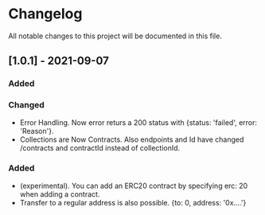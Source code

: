 # Changelog
All notable changes to this project will be documented in this file.

## [1.0.1] - 2021-09-07

### Added

### Changed
- Error Handling. Now error returs a 200 status with {status: 'failed', error: 'Reason'}.
- Collections are Now Contracts. Also endpoints and Id have changed /contracts and contractId instead of collectionId.

### Added
- (experimental). You can add an ERC20 contract by specifying erc: 20 when adding a contract.
- Transfer to a regular address is also possible. {to: 0, address: '0x....'}
